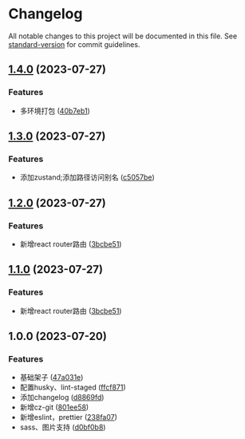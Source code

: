# Changelog

All notable changes to this project will be documented in this file. See [standard-version](https://github.com/conventional-changelog/standard-version) for commit guidelines.

## [1.4.0](https://github.com/jayyoonn/react-ts-web/compare/v1.3.0...v1.4.0) (2023-07-27)


### Features

* 多环境打包 ([40b7eb1](https://github.com/jayyoonn/react-ts-web/commit/40b7eb1cf65e0e6dd19344b9b53138cdc3da8d38))

## [1.3.0](https://github.com/jayyoonn/react-ts-web/compare/v1.2.0...v1.3.0) (2023-07-27)


### Features

* 添加zustand;添加路径访问别名 ([c5057be](https://github.com/jayyoonn/react-ts-web/commit/c5057bed60740ea9ad1b2146f9440b6ba5b367db))

## [1.2.0](https://github.com/jayyoonn/react-ts-web/compare/v1.0.0...v1.2.0) (2023-07-27)


### Features

* 新增react router路由 ([3bcbe51](https://github.com/jayyoonn/react-ts-web/commit/3bcbe5113291ddb5db4b124149eebe5e321947a5))

## [1.1.0](https://github.com/jayyoonn/react-ts-web/compare/v1.0.0...v1.1.0) (2023-07-27)


### Features

* 新增react router路由 ([3bcbe51](https://github.com/jayyoonn/react-ts-web/commit/3bcbe5113291ddb5db4b124149eebe5e321947a5))

## 1.0.0 (2023-07-20)


### Features

* 基础架子 ([47a031e](https://github.com/jayyoonn/react-ts-web/commit/47a031ef2e132bf553d9bfcf555719d9ca910eb6))
* 配置husky、lint-staged ([ffcf871](https://github.com/jayyoonn/react-ts-web/commit/ffcf87167b5308dc913d972ae38f8b4a1855d95d))
* 添加changelog ([d8869fd](https://github.com/jayyoonn/react-ts-web/commit/d8869fdc43da2528dea41da3f9f6f485b26b8903))
* 新增cz-git ([801ee58](https://github.com/jayyoonn/react-ts-web/commit/801ee58ed0ab85d247c5bbda6c19fed5a5f5fd1b))
* 新增eslint，prettier ([238fa07](https://github.com/jayyoonn/react-ts-web/commit/238fa07920d8160dc34731e572347d375cf8c028))
* sass、图片支持 ([d0bf0b8](https://github.com/jayyoonn/react-ts-web/commit/d0bf0b82dc2c01e7fef73d2b9e0684ae14960307))
